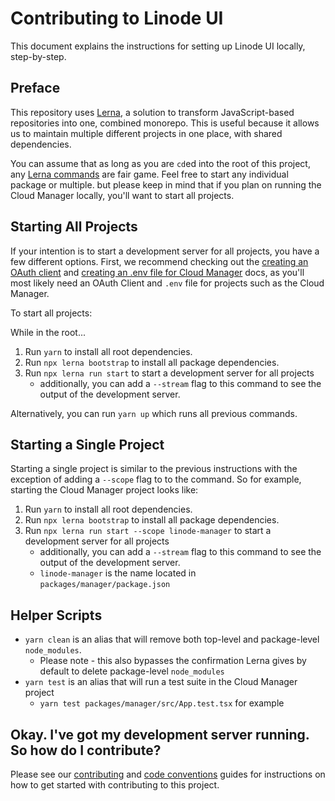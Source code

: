 # Contributing to Linode UI

This document explains the instructions for setting up Linode UI locally, step-by-step. 

## Preface

This repository uses [Lerna](https://lerna.js.org/), a solution to transform JavaScript-based repositories
into one, combined monorepo. This is useful because it allows us to maintain multiple different projects in one place, with shared dependencies.

You can assume that as long as you are `cd`ed into the root of this project, any [Lerna commands](https://github.com/lerna/lerna/tree/master/commands) are fair game. Feel free to start any individual package or multiple. but please keep in mind that if you plan on running the Cloud Manager locally, you'll want to start all projects.

## Starting All Projects

If your intention is to start a development server for all projects, you have a few different options. First, we recommend checking out the [creating an OAuth client](./CREATE_CLIENT.md) and [creating an .env file for Cloud Manager](./CLOUD.md) docs, as you'll most likely need an OAuth Client and `.env` file for projects such as the Cloud Manager.

To start all projects:

While in the root...
1. Run `yarn` to install all root dependencies.
2. Run `npx lerna bootstrap` to install all package dependencies.
3. Run `npx lerna run start` to start a development server for all projects
   * additionally, you can add a `--stream` flag to this command to see the output of the development server.

Alternatively, you can run `yarn up` which runs all previous commands.

## Starting a Single Project

Starting a single project is similar to the previous instructions with the exception of adding a `--scope` flag to to the command. So for example, starting the Cloud Manager project looks like:

1. Run `yarn` to install all root dependencies.
2. Run `npx lerna bootstrap` to install all package dependencies.
3. Run `npx lerna run start --scope linode-manager` to start a development server for all projects
   * additionally, you can add a `--stream` flag to this command to see the output of the development server.
   * `linode-manager` is the name located in `packages/manager/package.json`

## Helper Scripts

* `yarn clean` is an alias that will remove both top-level and package-level `node_modules`.
  * Please note - this also bypasses the confirmation Lerna gives by default to delete package-level `node_modules`
* `yarn test` is an alias that will run a test suite in the Cloud Manager project
  * `yarn test packages/manager/src/App.test.tsx` for example

## Okay. I've got my development server running. So how do I contribute?

Please see our [contributing](./CONTRIBUTING.md) and [code conventions](./CODE_CONVENTIONS.md) guides for instructions on how to get started with contributing to this project.


